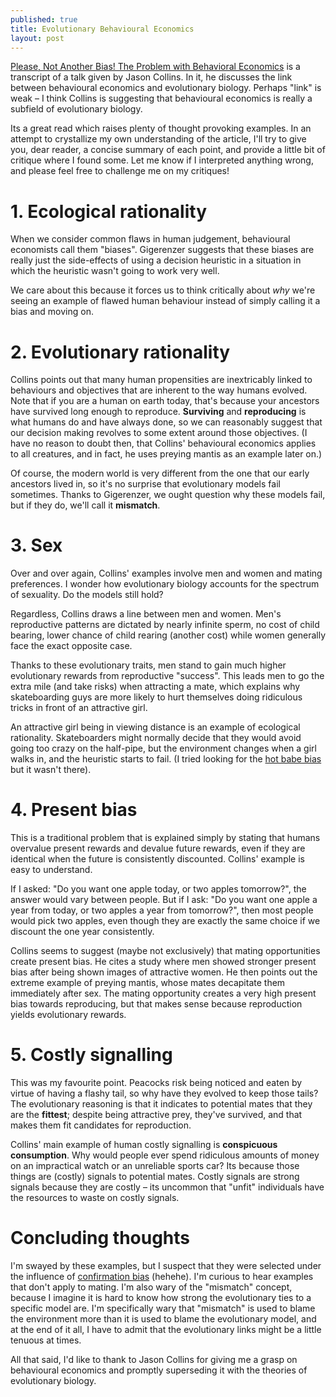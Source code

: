 ```yaml
---
published: true
title: Evolutionary Behavioural Economics
layout: post
---
```

[Please, Not Another Bias! The Problem with Behavioral Economics](http://evonomics.com/please-not-another-bias-the-problem-with-behavioral-economics/) is a transcript of a talk given by Jason Collins. In it, he discusses the link between behavioural economics and evolutionary biology. Perhaps "link" is weak – I think Collins is suggesting that behavioural economics is really a subfield of evolutionary biology.

Its a great read which raises plenty of thought provoking examples. In an attempt to crystallize my own understanding of the article, I'll try to give you, dear reader, a concise summary of each point, and provide a little bit of critique where I found some. Let me know if I interpreted anything wrong, and please feel free to challenge me on my critiques!

# 1. Ecological rationality

When we consider common flaws in human judgement, behavioural economists call them "biases". Gigerenzer suggests that these biases are really just the side-effects of using a decision heuristic in a situation in which the heuristic wasn't going to work very well.

We care about this because it forces us to think critically about *why* we're seeing an example of flawed human behaviour instead of simply calling it a bias and moving on.

# 2. Evolutionary rationality

Collins points out that many human propensities are inextricably linked to behaviours and objectives that are inherent to the way humans evolved. Note that if you are a human on earth today, that's because your ancestors have survived long enough to reproduce. **Surviving** and **reproducing** is what humans do and have always done, so we can reasonably suggest that our decision making revolves to some extent around those objectives. (I have no reason to doubt then, that Collins' behavioural economics applies to all creatures, and in fact, he uses preying mantis as an example later on.)

Of course, the modern world is very different from the one that our early ancestors lived in, so it's no surprise that evolutionary models fail sometimes. Thanks to Gigerenzer, we ought question why these models fail, but if they do, we'll call it **mismatch**.

# 3. Sex

Over and over again, Collins' examples involve men and women and mating preferences. I wonder how evolutionary biology accounts for the spectrum of sexuality. Do the models still hold?

Regardless, Collins draws a line between men and women. Men's reproductive patterns are dictated by nearly infinite sperm, no cost of child bearing, lower chance of child rearing (another cost) while women generally face the exact opposite case. 

Thanks to these evolutionary traits, men stand to gain much higher evolutionary rewards from reproductive "success". This leads men to go the extra mile (and take risks) when attracting a mate, which explains why skateboarding guys are more likely to hurt themselves doing ridiculous tricks in front of an attractive girl.

An attractive girl being in viewing distance is an example of ecological rationality. Skateboarders might normally decide that they would avoid going too crazy on the half-pipe, but the environment changes when a girl walks in, and the heuristic starts to fail. (I tried looking for the [hot babe bias](https://en.wikipedia.org/wiki/List_of_cognitive_biases) but it wasn't there).

# 4. Present bias

This is a traditional problem that is explained simply by stating that humans overvalue present rewards and devalue future rewards, even if they are identical when the future is consistently discounted. Collins' example is easy to understand.

If I asked: "Do you want one apple today, or two apples tomorrow?", the answer would vary between people. But if I ask: "Do you want one apple a year from today, or two apples a year from tomorrow?", then most people would pick two apples, even though they are exactly the same choice if we discount the one year consistently.

Collins seems to suggest (maybe not exclusively) that mating opportunities create present bias. He cites a study where men showed stronger present bias after being shown images of attractive women. He then points out the extreme example of preying mantis, whose mates decapitate them immediately after sex. The mating opportunity creates a very high present bias towards reproducing, but that makes sense because reproduction yields evolutionary rewards.

# 5. Costly signalling

This was my favourite point. Peacocks risk being noticed and eaten by virtue of having a flashy tail, so why have they evolved to keep those tails? The evolutionary reasoning is that it indicates to potential mates that they are the **fittest**; despite being attractive prey, they've survived, and that makes them fit candidates for reproduction.

Collins' main example of human costly signalling is **conspicuous consumption**. Why would people ever spend ridiculous amounts of money on an impractical watch or an unreliable sports car? Its because those things are (costly) signals to potential mates. Costly signals are strong signals because they are costly – its uncommon that "unfit" individuals have the resources to waste on costly signals.

# Concluding thoughts

I'm swayed by these examples, but I suspect that they were selected under the influence of [confirmation bias](https://en.wikipedia.org/wiki/Confirmation_bias) (hehehe). I'm curious to hear examples that don't apply to mating. I'm also wary of the "mismatch" concept, because I imagine it is hard to know how strong the evolutionary ties to a specific model are. I'm specifically wary that "mismatch" is used to blame the environment more than it is used to blame the evolutionary model, and at the end of it all, I have to admit that the evolutionary links might be a little tenuous at times.

All that said, I'd like to thank to Jason Collins for giving me a grasp on behavioural economics and promptly superseding it with the theories of evolutionary biology.